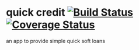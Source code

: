 # quick credit  [![Build Status](https://travis-ci.org/ebundala/quick_credit.svg?branch=develop)](https://travis-ci.org/ebundala/quick_credit) [![Coverage Status](https://coveralls.io/repos/github/ebundala/quick_credit/badge.svg?branch=develop)](https://coveralls.io/github/ebundala/quick_credit?branch=develop)
an app to provide simple quick soft loans